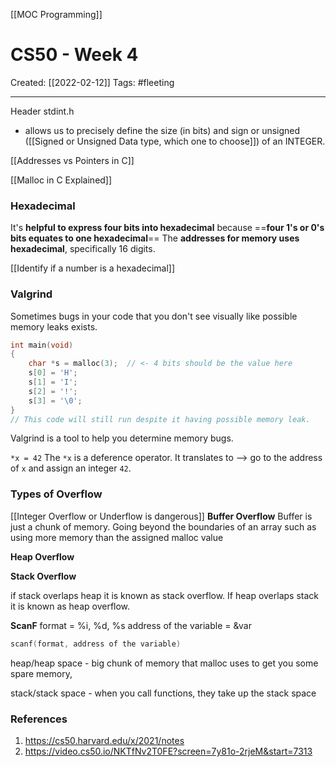 [[MOC Programming]]

# CS50 - Week 4
Created:  [[2022-02-12]]
Tags: #fleeting 

---
Header stdint.h
- allows us to precisely define the size (in bits) and sign or unsigned ([[Signed or Unsigned Data type, which one to choose]]) of an INTEGER. 



[[Addresses vs Pointers in C]]



[[Malloc in C Explained]]



### Hexadecimal
It's **helpful to express four bits into hexadecimal** because 
==**four 1's or 0's bits equates to one hexadecimal**==
The **addresses for memory uses hexadecimal**, specifically 16 digits. 

[[Identify if a number is a hexadecimal]]





### Valgrind
Sometimes bugs in your code that you don't see visually like possible memory leaks exists. 
```C
int main(void)
{
	char *s = malloc(3);  // <- 4 bits should be the value here
	s[0] = 'H';
	s[1] = 'I';
	s[2] = '!';
	s[3] = '\0';
}
// This code will still run despite it having possible memory leak. 
```

Valgrind is a tool to help you determine memory bugs.

`*x = 42` The `*x` is a deference operator. 
It translates to --> go to the address of `x` and assign an integer `42`. 


### Types of Overflow
[[Integer Overflow or Underflow is dangerous]]
**Buffer Overflow**
Buffer is just a chunk of memory. Going beyond the boundaries of an array such as using more memory than the assigned malloc value

**Heap Overflow**


**Stack Overflow**

if stack overlaps heap it is known as stack overflow. If heap overlaps stack it is known as heap overflow.




**ScanF**
format = %i, %d, %s
address of the variable = &var
```C
scanf(format, address of the variable)


```


heap/heap space - big chunk of memory that malloc uses to get you some spare memory,

stack/stack space - when you call functions, they take up the stack space






### References
1. https://cs50.harvard.edu/x/2021/notes
2. https://video.cs50.io/NKTfNv2T0FE?screen=7y81o-2rjeM&start=7313
